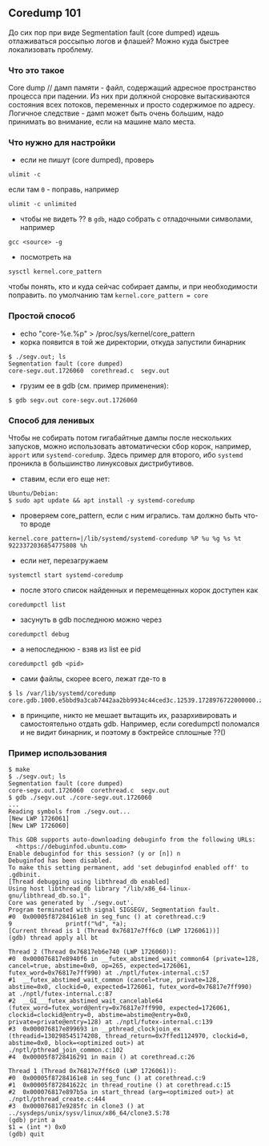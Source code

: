## Coredump 101

До сих пор при виде Segmentation fault (core dumped) идешь отлаживаться россыпью логов и флашей?
Можно куда быстрее локализовать проблему.

### Что это такое

Core dump // дамп памяти - файл, содержащий адресное пространство процесса при падении.
Из них при должной сноровке вытаскиваются состояния всех потоков, переменных и просто содержимое по адресу.
Логичное следствие - дамп может быть очень большим, надо принимать во внимание, если на машине мало места.

### Что нужно для настройки

* если не пишут (core dumped), проверь 
```
ulimit -c
```
если там `0` - поправь, например
```
ulimit -c unlimited
```
* чтобы не видеть ?? в `gdb`, надо собрать с отладочными символами, например
```
gcc <source> -g
```
* посмотреть на 
```
sysctl kernel.core_pattern
```
чтобы понять, кто и куда сейчас собирает дампы, и при необходимости поправить.
по умолчанию там `kernel.core_pattern = core`

### Простой способ

* echo "core-%e.%p" > /proc/sys/kernel/core_pattern
* корка появится в той же директории, откуда запустили бинарник
```
$ ./segv.out; ls
Segmentation fault (core dumped)
core-segv.out.1726060  corethread.c  segv.out
```
* грузим ее в gdb (см. пример применения):
```
$ gdb segv.out core-segv.out.1726060
```

### Способ для ленивых

Чтобы не собирать потом гигабайтные дампы после нескольких запусков, можно использовать автоматически сбор корок, например, `apport` или `systemd-coredump`.
Здесь пример для второго, ибо `systemd` проникла в большинство линуксовых дистрибутивов.

* ставим, если его еще нет:
```
Ubuntu/Debian:
$ sudo apt update && apt install -y systemd-coredump
```
* проверяем core_pattern, если с ним игрались. там должно быть что-то вроде
```
kernel.core_pattern=|/lib/systemd/systemd-coredump %P %u %g %s %t 9223372036854775808 %h
```
* если нет, перезагружаем
```
systemctl start systemd-coredump
```
* после этого список найденных и перемещенных корок доступен как
```
coredumpctl list
```
* засунуть в gdb последнюю можно через
```
coredumpctl debug
```
* а непоследнюю - взяв из list ее pid
```
coredumpctl gdb <pid>
```
* сами файлы, скорее всего, лежат где-то в
```
$ ls /var/lib/systemd/coredump
core.gdb.1000.e5bbd9a3cab7442aa2bb9934c44ced3c.12539.1728976722000000.zst
```
* в принципе, никто не мешает вытащить их, разархивировать и самостоятельно отдать gdb. Например, если coredumpctl поломался и не видит бинарник, и поэтому в бэктрейсе сплошные ??()

### Пример использования 
```
$ make
$ ./segv.out; ls
Segmentation fault (core dumped)
core-segv.out.1726060  corethread.c  segv.out
$ gdb ./segv.out ./core-segv.out.1726060
...
Reading symbols from ./segv.out...
[New LWP 1726061]
[New LWP 1726060]

This GDB supports auto-downloading debuginfo from the following URLs:
  <https://debuginfod.ubuntu.com>
Enable debuginfod for this session? (y or [n]) n
Debuginfod has been disabled.
To make this setting permanent, add 'set debuginfod enabled off' to .gdbinit.
[Thread debugging using libthread_db enabled]
Using host libthread_db library "/lib/x86_64-linux-gnu/libthread_db.so.1".
Core was generated by `./segv.out'.
Program terminated with signal SIGSEGV, Segmentation fault.
#0  0x00005f87284161e8 in seg_func () at corethread.c:9
9               printf("%d", *a);
[Current thread is 1 (Thread 0x76817e7ff6c0 (LWP 1726061))]
(gdb) thread apply all bt

Thread 2 (Thread 0x76817eb6e740 (LWP 1726060)):
#0  0x000076817e8940f6 in __futex_abstimed_wait_common64 (private=128, cancel=true, abstime=0x0, op=265, expected=1726061, futex_word=0x76817e7ff990) at ./nptl/futex-internal.c:57
#1  __futex_abstimed_wait_common (cancel=true, private=128, abstime=0x0, clockid=0, expected=1726061, futex_word=0x76817e7ff990) at ./nptl/futex-internal.c:87
#2  __GI___futex_abstimed_wait_cancelable64 (futex_word=futex_word@entry=0x76817e7ff990, expected=1726061, clockid=clockid@entry=0, abstime=abstime@entry=0x0, private=private@entry=128) at ./nptl/futex-internal.c:139
#3  0x000076817e899693 in __pthread_clockjoin_ex (threadid=130298545174208, thread_return=0x7ffed1124970, clockid=0, abstime=0x0, block=<optimized out>) at ./nptl/pthread_join_common.c:102
#4  0x00005f8728416291 in main () at corethread.c:26

Thread 1 (Thread 0x76817e7ff6c0 (LWP 1726061)):
#0  0x00005f87284161e8 in seg_func () at corethread.c:9
#1  0x00005f872841622c in thread_routine () at corethread.c:15
#2  0x000076817e897b5a in start_thread (arg=<optimized out>) at ./nptl/pthread_create.c:444
#3  0x000076817e9285fc in clone3 () at ../sysdeps/unix/sysv/linux/x86_64/clone3.S:78
(gdb) print a
$1 = (int *) 0x0
(gdb) quit
```

